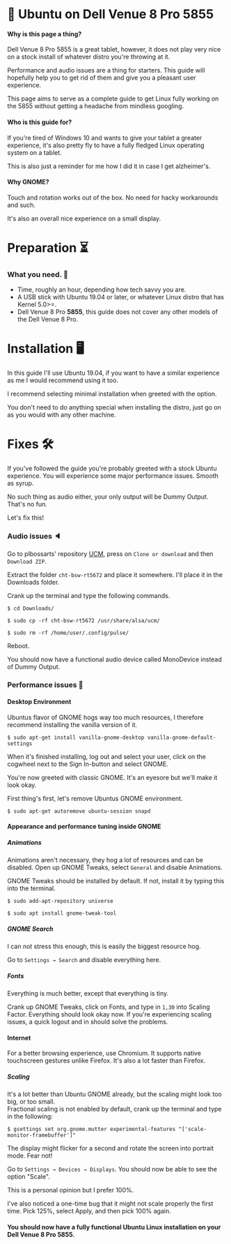 # 🎉 Ubuntu on Dell Venue 8 Pro 5855

#### Why is this page a thing?
Dell Venue 8 Pro 5855 is a great tablet, however, it does not play very nice on a stock install of whatever distro you're throwing at it.

Performance and audio issues are a thing for starters. This guide will hopefully help you to get rid of them and give you a pleasant user experience.

This page aims to serve as a complete guide to get Linux fully working on the 5855 without getting a headache from mindless googling.  

#### Who is this guide for? 
If you're tired of Windows 10 and wants to give your tablet a greater experience, it's also pretty fly to have a fully fledged Linux operating system on a tablet.  

This is also just a reminder for me how I did it in case I get alzheimer's. 

#### Why GNOME?
Touch and rotation works out of the box. No need for hacky workarounds and such.

It's also an overall nice experience on a small display. 

# Preparation ⏳

### What you need. 📝
* Time, roughly an hour, depending how tech savvy you are.
* A USB stick with Ubuntu 19.04 or later, or whatever Linux distro that has Kernel 5.0>=.
* Dell Venue 8 Pro **5855**, this guide does not cover any other models of the Dell Venue 8 Pro. 

# Installation 🖥

In this guide I'll use Ubuntu 19.04, if you want to have a similar experience as me I would recommend using it too. 

I recommend selecting minimal installation when greeted with the option. 

You don't need to do anything special when installing the distro, just go on as you would with any other machine.

# Fixes 🛠

If you've followed the guide you're probably greeted with a stock Ubuntu experience. You will experience some major performance issues. Smooth as syrup. 

No such thing as audio either, your only output will be Dummy Output. That's no fun.

Let's fix this!


### Audio issues 🔈

Go to plbossarts' repository [UCM](https://github.com/plbossart/UCM), press on `Clone or download` and then `Download ZIP`.

Extract the folder `cht-bsw-rt5672` and place it somewhere. I'll place it in the Downloads folder. 

Crank up the terminal and type the following commands.

`$ cd Downloads/`

`$ sudo cp -rf cht-bsw-rt5672 /usr/share/alsa/ucm/`

`$ sudo rm -rf /home/user/.config/pulse/`

Reboot. 

You should now have a functional audio device called MonoDevice instead of Dummy Output. 


### Performance issues 🚤

#### Desktop Environment 
Ubuntus flavor of GNOME hogs way too much resources, I therefore recommend installing the vanilla version of it.

`$ sudo apt-get install vanilla-gnome-desktop vanilla-gnome-default-settings`

When it's finished installing, log out and select your user, click on the cogwheel next to the Sign In-button and select GNOME.

You're now greeted with classic GNOME. It's an eyesore but we'll make it look okay. 

First thing's first, let's remove Ubuntus GNOME environment. 

`$ sudo apt-get autoremove ubuntu-session snapd`

#### Appearance and performance tuning inside GNOME

##### Animations

Animations aren't necessary, they hog a lot of resources and can be disabled.
Open up GNOME Tweaks, select `General` and disable Animations.

GNOME Tweaks should be installed by default. If not, install it by typing this into the terminal.

`$ sudo add-apt-repository universe`

`$ sudo apt install gnome-tweak-tool`

##### GNOME Search

I can not stress this enough, this is easily the biggest resource hog. 

Go to `Settings → Search` and disable everything here. 

##### Fonts

Everything is much better, except that everything is tiny. 

Crank up GNOME Tweaks, click on Fonts, and type in `1,30` into Scaling Factor. Everything should look okay now. 
If you're experiencing scaling issues, a quick logout and in should solve the problems. 

#### Internet 

For a better browsing experience, use Chromium. It supports native touchscreen gestures unlike Firefox.
It's also a lot faster than Firefox. 

##### Scaling
It's a lot better than Ubuntu GNOME already, but the scaling might look too big, or too small.  
Fractional scaling is not enabled by default, crank up the terminal and type in the following:

`$ gsettings set org.gnome.mutter experimental-features "['scale-monitor-framebuffer']"`

The display might flicker for a second and rotate the screen into portrait mode. Fear not!

Go to `Settings → Devices → Displays`. You should now be able to see the option "Scale".

This is a personal opinion but I prefer 100%. 

I've also noticed a one-time bug that it might not scale properly the first time. Pick 125%, select Apply, and then pick 100% again. 

#### You should now have a fully functional Ubuntu Linux installation on your Dell Venue 8 Pro 5855.

